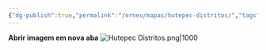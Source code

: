 ```yaml
---
{"dg-publish":true,"permalink":"/orneu/mapas/hutepec-distritos/","tags":["mapas"]}
---
```


**Abrir imagem em nova aba**[](https://orneu-digital-garden-git-main-frunins-projects.vercel.app/img/user/Orneu/Mapas/Hutepec%20Distritos.png)
![Hutepec Distritos.png|1000](/img/user/Orneu/Mapas/Hutepec%20Distritos.png) 
